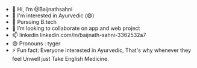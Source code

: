 - 👋 Hi, I’m @Baijnathsahni
- 👀 I'm interested in Ayurvedic (😄)
- 🌱 Pursuing B.tech
- 💞️ I’m looking to collaborate on app and web project
- 📫 linkedin linkedin.com/in/baijnath-sahni-3362532a7
- 😄 Pronouns : tyger
- ⚡ Fun fact: Everyone interested in Ayurvedic, That's why whenever they feel Unwell just Take English Medicine.

<!---
Baijnathsanhi/Baijnathsanhi is a ✨ special ✨ repository because its `README.md` (this file) appears on your GitHub profile.
You can click the Preview link to take a look at your changes.
--->
